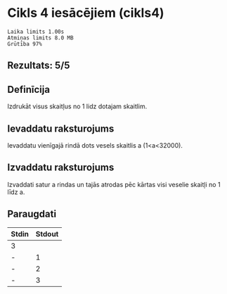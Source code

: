 
# Cikls 4 iesācējiem (cikls4)
    Laika limits 1.00s
    Atmiņas limits 8.0 MB
    Grūtība 97%

## Rezultats: 5/5

## Definīcija
Izdrukāt visus skaitļus no 1 lidz dotajam skaitlim.

## Ievaddatu raksturojums
Ievaddatu vienīgajā rindā dots vesels skaitlis a (1<a<32000).

## Izvaddatu raksturojums
Izvaddati satur a rindas un tajās atrodas pēc kārtas visi veselie skaitļi no 1 līdz a.

## Paraugdati
| Stdin | Stdout |
-|-
3 | 
-| 1
-| 2
-| 3
